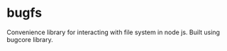 bugfs
=====

Convenience library for interacting with file system in node js. Built using bugcore library.
